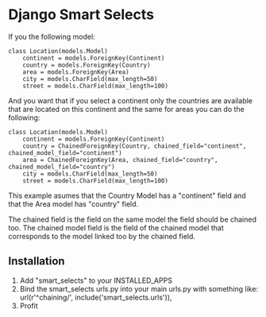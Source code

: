 Django Smart Selects
====================

If you the following model:

	class Location(models.Model)
		continent = models.ForeignKey(Continent)
		country = models.ForeignKey(Country)
		area = models.ForeignKey(Area)
		city = models.CharField(max_length=50)
		street = models.CharField(max_length=100)
		
And you want that if you select a continent only the countries are available that are located on this continent and the same for areas
you can do the following:

	class Location(models.Model)
		continent = models.ForeignKey(Continent)
		country = ChainedForeignKey(Country, chained_field="continent", chained_model_field="continent")
		area = ChainedForeignKey(Area, chained_field="country", chained_model_field="country")
		city = models.CharField(max_length=50)
		street = models.CharField(max_length=100)
	
This example asumes that the Country Model has a "continent" field and that the Area model has "country" field.

The chained field is the field on the same model the field should be chained too.
The chained model field is the field of the chained model that corresponds to the model linked too by the chained field.

Installation
------------

1. Add "smart\_selects" to your INSTALLED\_APPS
2. Bind the smart_selects urls.py into your main urls.py with something like: url(r'^chaining/', include('smart_selects.urls')),
3. Profit